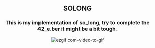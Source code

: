 <h2 style="text-align: center;">SOLONG</h2>
<h3 style="text-align: center;">This is my implementation of so_long, try to complete the 42_e.ber it might be a bit tough.</h3>

<div align="center">

 ![ezgif com-video-to-gif](https://github.com/kvebers/LOONG/assets/49612380/31ff2603-293a-4017-b216-5ed30b28d3c1)
 
</div>
